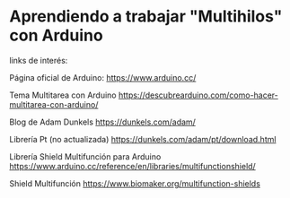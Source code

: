 # Aprendiendo a trabajar "Multihilos" con Arduino

links de interés:

Página oficial de Arduino:
https://www.arduino.cc/

Tema Multitarea con Arduino
https://descubrearduino.com/como-hacer-multitarea-con-arduino/

Blog de Adam Dunkels
https://dunkels.com/adam/

Librería Pt (no actualizada)
https://dunkels.com/adam/pt/download.html

Librería Shield Multifunción para Arduino
https://www.arduino.cc/reference/en/libraries/multifunctionshield/

Shield Multifunción
https://www.biomaker.org/multifunction-shields
